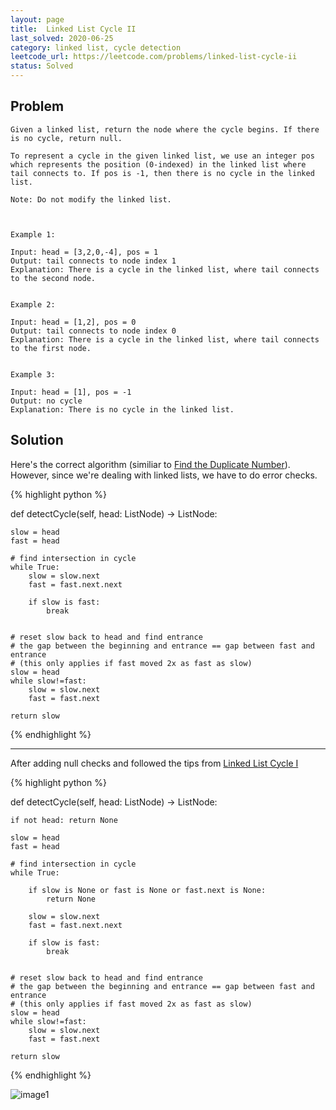 ```yaml
---
layout: page
title:  Linked List Cycle II
last_solved: 2020-06-25
category: linked list, cycle detection
leetcode_url: https://leetcode.com/problems/linked-list-cycle-ii
status: Solved
---
```


Problem
-------

```
Given a linked list, return the node where the cycle begins. If there is no cycle, return null.

To represent a cycle in the given linked list, we use an integer pos which represents the position (0-indexed) in the linked list where tail connects to. If pos is -1, then there is no cycle in the linked list.

Note: Do not modify the linked list.

 

Example 1:

Input: head = [3,2,0,-4], pos = 1
Output: tail connects to node index 1
Explanation: There is a cycle in the linked list, where tail connects to the second node.


Example 2:

Input: head = [1,2], pos = 0
Output: tail connects to node index 0
Explanation: There is a cycle in the linked list, where tail connects to the first node.


Example 3:

Input: head = [1], pos = -1
Output: no cycle
Explanation: There is no cycle in the linked list.

```

Solution
----------

Here's the correct algorithm (similiar to [Find the Duplicate Number](/problems/findTheDuplicateNumber)). However, since we're dealing with linked lists, we have to do error checks.

{% highlight python %}

def detectCycle(self, head: ListNode) -> ListNode:
    
    slow = head
    fast = head
    
    # find intersection in cycle
    while True:
        slow = slow.next
        fast = fast.next.next
        
        if slow is fast:
            break
    
    
    # reset slow back to head and find entrance
    # the gap between the beginning and entrance == gap between fast and entrance
    # (this only applies if fast moved 2x as fast as slow)
    slow = head
    while slow!=fast:
        slow = slow.next
        fast = fast.next
    
    return slow

{% endhighlight %}

_____________________


After adding null checks and followed the tips from [Linked List Cycle I](/problems/llcycle)

{% highlight python %}

def detectCycle(self, head: ListNode) -> ListNode:
    
    if not head: return None
    
    slow = head
    fast = head
    
    # find intersection in cycle
    while True:
        
        if slow is None or fast is None or fast.next is None:
            return None
        
        slow = slow.next
        fast = fast.next.next
        
        if slow is fast:
            break
    
    
    # reset slow back to head and find entrance
    # the gap between the beginning and entrance == gap between fast and entrance
    # (this only applies if fast moved 2x as fast as slow)
    slow = head
    while slow!=fast:
        slow = slow.next
        fast = fast.next
    
    return slow

{% endhighlight %}

![image1]()